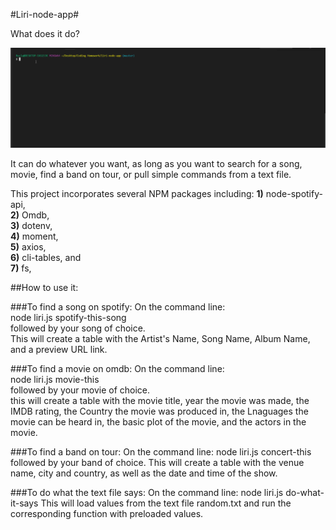 #Liri-node-app#

What does it do?

<img src="./Assets/Images/spotify-this-song.gif" />

It can do whatever you want, as long as you want to search for a song, movie, find a band on tour, or pull simple commands from a text file.

This project incorporates several NPM packages including:
    **1)** node-spotify-api,<br>
    **2)** Omdb, <br>
    **3)** dotenv,<br>
    **4)** moment,<br>
    **5)** axios,<br>
    **6)** cli-tables, and<br>
    **7)** fs,<br>

##How to use it:

###To find a song on spotify:
    On the command line: <br>
        node liri.js spotify-this-song <br>
            followed by your song of choice. <br>
            This will create a table with the Artist's Name, Song Name, Album Name, and a preview URL link.<br>
     

###To find a movie on omdb:
    On the command line: <br>
        node liri.js movie-this <br>
            followed by your movie of choice.<br>
            this will create a table with the movie title, year the movie was made, the IMDB rating, the Country the movie was produced in, the Lnaguages the movie can be heard in, the basic plot of the movie, and the actors in the movie.<br>

###To find a band on tour:
    On the command line:
        node liri.js concert-this
            followed by your band of choice.
            This will create a table with the venue name, city and country, as well as the date and time of the show.

###To do what the text file says:
    On the command line:
        node liri.js do-what-it-says
            This will load values from the text file random.txt and run the corresponding function with preloaded values.
